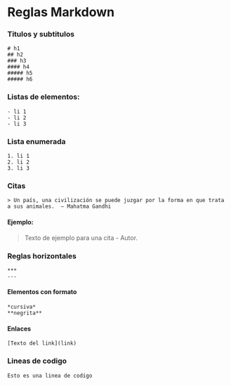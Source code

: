 # Reglas Markdown
### Titulos y subtitulos
~~~
# h1
## h2
### h3
#### h4
##### h5
##### h6
~~~
### Listas de elementos:
~~~
- li 1
- li 2
- li 3
~~~
### Lista enumerada
~~~
1. li 1
2. li 2
3. li 3
~~~
### Citas
~~~
> Un país, una civilización se puede juzgar por la forma en que trata a sus animales.  — Mahatma Gandhi
~~~
#### Ejemplo:
> Texto de ejemplo para una cita - Autor.
### Reglas horizontales
~~~
***
---
~~~
#### Elementos con formato
~~~
*cursiva*
**negrita**
~~~
#### Enlaces
~~~
[Texto del link](link)
~~~
### Lineas de codigo
` Esto es una linea de codigo `

